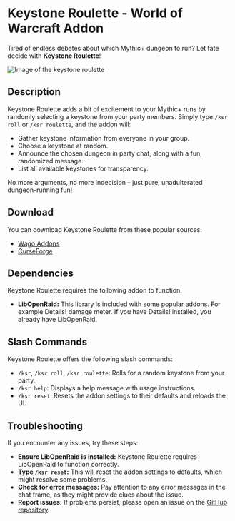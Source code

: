 # Keystone Roulette - World of Warcraft Addon

Tired of endless debates about which Mythic+ dungeon to run? Let fate decide with **Keystone Roulette**!

![Image of the keystone roulette](https://cdn.pinta.land/ksr/ksr.png)

## Description

Keystone Roulette adds a bit of excitement to your Mythic+ runs by randomly selecting a keystone from your party members. Simply type `/ksr roll` or `/ksr roulette`, and the addon will:

* Gather keystone information from everyone in your group.
* Choose a keystone at random.
* Announce the chosen dungeon in party chat, along with a fun, randomized message.
* List all available keystones for transparency.

No more arguments, no more indecision – just pure, unadulterated dungeon-running fun!

## Download

You can download Keystone Roulette from these popular sources:

* [Wago Addons](https://addons.wago.io/addons/keystone-roulette)
* [CurseForge](https://www.curseforge.com/wow/addons/keystone-roulette) 

## Dependencies

Keystone Roulette requires the following addon to function:

* **LibOpenRaid:** This library is included with some popular addons. For example Details! damage meter. If you have Details! installed, you already have LibOpenRaid.

## Slash Commands

Keystone Roulette offers the following slash commands:

* `/ksr`, `/ksr roll`, `/ksr roulette`:  Rolls for a random keystone from your party.
* `/ksr help`: Displays a help message with usage instructions.
* `/ksr reset`: Resets the addon settings to their defaults and reloads the UI.

## Troubleshooting

If you encounter any issues, try these steps:

* **Ensure LibOpenRaid is installed:** Keystone Roulette requires LibOpenRaid to function correctly.
* **Type `/ksr reset`:** This will reset the addon settings to defaults, which might resolve some problems.
* **Check for error messages:** Pay attention to any error messages in the chat frame, as they might provide clues about the issue.
* **Report issues:** If problems persist, please open an issue on the [GitHub repository](https://github.com/Pinta365/keystone-roulette/issues).
